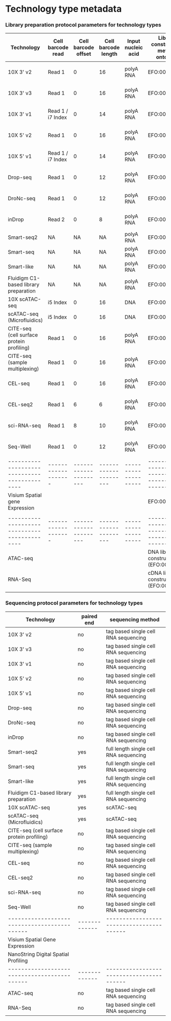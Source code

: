 # Technology type metadata


### Library preparation protocol parameters for technology types


| Technology                                 | Cell barcode read | Cell barcode offset | Cell barcode length | Input nucleic acid | Library construction method ontology       | End bias    | Primer  | strand    | Umi barcode read | Umi barcode offset | Umi barcode length |
|--------------------------------------------|-------------------|---------------------|---------------------|--------------------|--------------------------------------------------|-------------|---------|-----------|------------------|--------------------|--------------------|
| 10X 3' v2                                  | Read 1            | 0                   | 16                  | polyA RNA          | EFO:0009899                                      | 3 prime tag | poly-dT | first     | Read 1           | 16                 | 10                 |
| 10X 3' v3                                  | Read 1            | 0                   | 16                  | polyA RNA          | EFO:0009922                                      | 3 prime tag | poly-dT | first     | Read 1           | 16                 | 12                 |
| 10X 3' v1                                  | Read 1 / i7 Index | 0                   | 14                  | polyA RNA          | EFO:0009901                                      | 3 prime tag | poly-dT | first     | Read 1 / Read 2  | 14                 | 10                 |
| 10X 5' v2                                  | Read 1            | 0                   | 16                  | polyA RNA          | EFO:0009900                                      | 5 prime tag | poly-dT | first     | Read 1           | 16                 | 10                 |
| 10X 5' v1                                  | Read 1 / i7 Index | 0                   | 14                  | polyA RNA          | EFO:0011025                                      | 5 prime tag | poly-dT | first     | Read 1           | 14                 | 10                 |
| Drop-seq                                   | Read 1            | 0                   | 12                  | polyA RNA          | EFO:0008722                                      | 3 prime tag | poly-dT | first     | Read 1           | 12                 | 8                  |
| DroNc-seq                                  | Read 1            | 0                   | 12                  | polyA RNA          | EFO:0008720                                      | 3 prime tag | poly-dT | first     | Read 1           | 12                 | 8                  |
| inDrop                                     | Read 2            | 0                   | 8                   | polyA RNA          | EFO:0008780                                      | 3 prime tag | poly-dT | first     | Read 2           | 8                  | 6                  |
| Smart-seq2                                 | NA                | NA                  | NA                  | polyA RNA          | EFO:0008931                                      | full length | poly-dT | unstranded| NA               | NA                 | NA                 |   
| Smart-seq                                  | NA                | NA                  | NA                  | polyA RNA          | EFO:0008930                                      | full length | poly-dT | unstranded| NA               | NA                 | NA                 |
| Smart-like                                 | NA                | NA                  | NA                  | polyA RNA          | EFO:0010184                                      | full length | poly-dT | unstranded| NA               | NA                 | NA                 |
| Fluidigm C1-based library preparation      | NA                | NA                  | NA                  | polyA RNA          | EFO:0010058                                      | full length | poly-dT | unstranded| NA               | NA                 | NA                 |
| 10X scATAC-seq                             | i5 Index          | 0                   | 16                  | DNA                | EFO:0030007                                      | full length | random  | unstranded| NA               | NA                 | NA                 |
| scATAC-seq (Microfluidics)                 | i5 Index          | 0                   | 16                  | DNA                | EFO:0008904                                      | full length | random  | unstranded| NA               | NA                 | NA                 |
| CITE-seq (cell surface protein profiling)  | Read 1            | 0                   | 16                  | polyA RNA          | EFO:0030008                                      | 3 prime tag | poly-dT | first     | Read 1           | 16                 | 12                 |
| CITE-seq (sample multiplexing)             | Read 1            | 0                   | 16                   | polyA RNA         | EFO:0030009                                      | 3 prime tag | poly-dT | first     | Read 1           | 16                 | 12                 |
| CEL-seq                                    | Read 1            | 0                   | 16                  | polyA RNA          | EFO:0009294                                      | 3 prime tag | poly-dT | first     | Read 1           | 16                 | 12                 |
| CEL-seq2                                   | Read 1            | 6                   | 6                   | polyA RNA          | EFO:0010010                                      | 3 prime tag | poly-dT | first     | Read 1           | 0                  | 6                  |
| sci-RNA-seq                                | Read 1            | 8                   | 10                  | polyA RNA          | EFO:0010550                                      | 3 prime tag | poly-dT | first     | Read 1           | 0                  | 8                  |
| Seq-Well                                   | Read 1            | 0                   | 12                  | polyA RNA          | EFO:0008919                                      | 3 prime tag | poly-dT | first     | Read 1           | 12                 | 8                  |
|--------------------------------------------|-------------------|---------------------|---------------------|--------------------|--------------------------------------------------|-------------|---------|-----------|------------------|--------------------|--------------------|
| Visium Spatial gene Expression             |                   |                     |                     |                    | EFO:0010961
                                   |             |         |           |                  |                    |                    |
|--------------------------------------------|-------------------|---------------------|---------------------|--------------------|--------------------------------------------------|-------------|---------|-----------|------------------|--------------------|--------------------|
| ATAC-seq                                   |                   |                     |                     |                    | DNA library construction (EFO:0010172)         |             |         |           |                  |                    |                    |
| RNA-Seq                                    |                   |                     |                     |                    | cDNA library construction (EFO:0004187)
                                   |             |         |           |                  |                    |                    |

### Sequencing protocol parameters for technology types

| Technology                                 | paired end  | sequencing method                |
|--------------------------------------------|-------------|----------------------------------|
| 10X 3' v2                                  | no          | tag based single cell RNA sequencing   | EFO:0008440   |                    
| 10X 3' v3                                  | no          | tag based single cell RNA sequencing   | EFO:0008440   |                  
| 10X 3' v1                                  | no          | tag based single cell RNA sequencing   | EFO:0008440   |                         
| 10X 5' v2                                  | no          | tag based single cell RNA sequencing   | EFO:0008440   |                          
| 10X 5' v1                                  | no          | tag based single cell RNA sequencing   | EFO:0008440   |   
| Drop-seq                                   | no          | tag based single cell RNA sequencing   | EFO:0008440   |
| DroNc-seq                                  | no          | tag based single cell RNA sequencing   | EFO:0008440   |                             
| inDrop                                     | no          | tag based single cell RNA sequencing   | EFO:0008440   |            
| Smart-seq2                                 | yes         | full length single cell RNA sequencing | EFO:0008441   |         
| Smart-seq                                  | yes         | full length single cell RNA sequencing | EFO:0008441   |                
| Smart-like                                 | yes         | full length single cell RNA sequencing | EFO:0008441   |                   
| Fluidigm C1-based library preparation      | yes         | full length single cell RNA sequencing | EFO:0008441   |     
| 10X scATAC-seq                             | yes         | scATAC-seq                             | EFO:0010891   |
| scATAC-seq (Microfluidics)                 | yes         | scATAC-seq                             | EFO:0010891   |
| CITE-seq (cell surface protein profiling)  | no          | tag based single cell RNA sequencing   | EFO:0008440   |      
| CITE-seq (sample multiplexing)             | no          | tag based single cell RNA sequencing   | EFO:0008440   |    
| CEL-seq                                    | no          | tag based single cell RNA sequencing   | EFO:0008440   |                       
| CEL-seq2                                   | no          | tag based single cell RNA sequencing   | EFO:0008440   |    
| sci-RNA-seq                                | no          | tag based single cell RNA sequencing   | EFO:0008440   |   
| Seq-Well                                   | no          | tag based single cell RNA sequencing   | EFO:0008440   |
|--------------------------------------------|-------------|----------------------------------------|---------------|
| Visium Spatial Gene Expression             |             |                                        | EFO:0010961   |
| NanoString Digital Spatial Profiling       |             |                                        | EFO:0030029   |
|--------------------------------------------|-------------|----------------------------------------|---------------|
| ATAC-seq                                   | no          | tag based single cell RNA sequencing   | EFO:0007045   |
| RNA-Seq                                    | no          | tag based single cell RNA sequencing   | EFO:0008896   |
